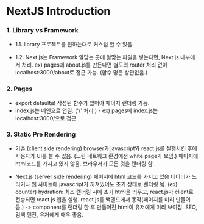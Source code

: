 # NextJS Introduction

### 1. Library vs Framework
- 1.1. library
프로젝트를 원하는대로 커스텀 할 수 있음.

- 1.2. Next.js는 Framework
알맞는 곳에 알맞는 파일을 넣는다면, Next.js 내부에서 처리.
ex) pages에 about.js를 만든다면 별도의 router 처리 없이 localhost:3000/about로 접근 가능. (함수 명은 상관없음.)

### 2. Pages
- export default로 작성된 함수가 있어야 페이지 랜더링 가능.
- index.js는 메인으로 연결. ('/' 처리.)
        - ex) pages에 index.js는 localhost:3000/으로 접근.

### 3. Static Pre Rendering
- 기존 (client side rendering)
    browser가 javascript와 react.js를 실행시킨 후에 사용자가 UI를 볼 수 있음.
    (느린 네트워크 환경에선 white page가 보임.)
    페이지에 html코드를 가지고 있지 않음.
    브라우저가 모든 것을 랜더링 함.

- Next.js (server side rendering)
    페이지에 html 코드를 가지고 있음
    데이터가 느리거나 웹 사이트에 javascript가 꺼져있어도 초기 상태로 랜더링 됨. (ex) counter)
    hydration: 최초 랜더링 시에 초기 html을 띄우고, react.js가 client로 전송되면 react.js 앱을 실행.
               react.js를 백엔드에서 동작(페이지를 미리 만들어둠.)
               -> component를 랜더링 한 후 만들어진 html이 유저에게  미리 보여짐.
    SEO, 검색 엔진, 유저에게 매우 좋음.